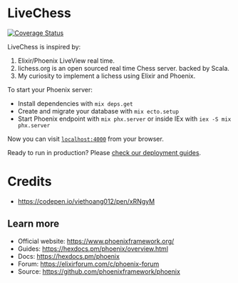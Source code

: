 # LiveChess
[![Coverage Status](https://coveralls.io/repos/github/yepesasecas/live_chess/badge.svg?branch=main)](https://coveralls.io/github/yepesasecas/live_chess?branch=main)

LiveChess is inspired by:
1. Elixir/Phoenix LiveView real time.
2. lichess.org is an open sourced real time Chess server. backed by Scala.
3. My curiosity to implement a lichess using Elixir and Phoenix.

To start your Phoenix server:

  * Install dependencies with `mix deps.get`
  * Create and migrate your database with `mix ecto.setup`
  * Start Phoenix endpoint with `mix phx.server` or inside IEx with `iex -S mix phx.server`

Now you can visit [`localhost:4000`](http://localhost:4000) from your browser.

Ready to run in production? Please [check our deployment guides](https://hexdocs.pm/phoenix/deployment.html).

# Credits
  * https://codepen.io/viethoang012/pen/xRNgyM


## Learn more

  * Official website: https://www.phoenixframework.org/
  * Guides: https://hexdocs.pm/phoenix/overview.html
  * Docs: https://hexdocs.pm/phoenix
  * Forum: https://elixirforum.com/c/phoenix-forum
  * Source: https://github.com/phoenixframework/phoenix
